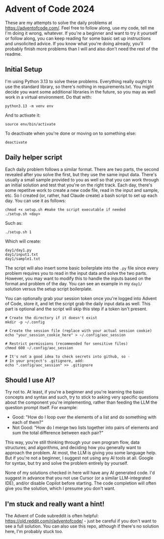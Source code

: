 # Advent of Code 2024

These are my attempts to solve the daily problems at https://adventofcode.com/. Feel free to follow along, use my code, tell me I'm doing it wrong, whatever. If you're a beginner and want to try it yourself or follow along, you can keep reading for some basic set up instructions and unsolicited advice. If you know what you're doing already, you'll probably finish more problems than I will and also don't need the rest of the readme.

## Initial Setup

I'm using Python 3.13 to solve these problems. Everything really ought to use the standard library, so there's nothing in requirements.txt. You might decide you want some additional libraries in the future, so you may as well work in a virtual environment. Do that with:

```
python3.13 -m venv env
```

And to activate it:

```
source env/bin/activate
```

To deactivate when you're done or moving on to something else:

```
deactivate
```

## Daily helper script

Each daily problem follows a similar format. There are two parts, the second revealed after you solve the first, but they use the same input data. There's usually a small sample provided to you as well so that you can work through an initial solution and test that you're on the right track. Each day, there's some repetitve work to create a new code file, read in the input and sample, etc. So I created (or, rather, had Claude create) a bash script to set up each day. You can use it as follows:

```
chmod +x setup.sh #make the script executable if needed
./setup.sh <day>
```

Such as:
```
./setup.sh 1
```

Which will create:
```
day1/day1.py
day1/input1.txt
day1/sample1.txt
```
The script will also insert some basic boilerplate into the `.py` file since every problem requires you to read in the input data and solve the two parts. However, you may want to modify this to handle the inputs based on the format and problem of the day. You can see an example in my `day1/` solution versus the setup script boilerplate.

You can optionally grab your session token once you're logged into Advent of Code, store it, and let the script grab the daily input data as well. This part is optional and the script will skip this step if a token isn't present.

```
# Create the directory if it doesn't exist
mkdir -p ~/.config

# Create the session file (replace with your actual session cookie)
echo "your_session_cookie_here" > ~/.config/aoc_session

# Restrict permissions (recommended for sensitive files)
chmod 600 ~/.config/aoc_session

# It's not a good idea to check secrets into github, so -
# In your project's .gitignore, add:
echo ".config/aoc_session" >> .gitignore
```


## Should I use AI?

Try not to. At least, if you're a beginner and you're learning the basic concepts and syntax and such, try to stick to asking very specific questions about the component you're implementing, rather than feeding the LLM the question prompt itself. For example:

- Good: "How do I loop over the elements of a list and do something with each of them?"
- Not Good: "How do I merge two lists together into pairs of elements and sum the total difference between each pair?"

This way, you're still thinking through your own program flow, data structures, and algorithms, and deciding how you generally want to approach the problem. At most, the LLM is giving you some language help. But if you're not a beginner, I suggest not using any AI tools at all. Google for syntax, but try and solve the problem entirely by yourself.

None of my solutions checked in here will have any AI generated code. I'd suggest in advance that you not use Cursor (or a similar LLM-integrated IDE), and/or disable Copilot before starting. The code completion will often give you the solution, which I presume you don't want.

## I'm stuck and really want a hint!

The Advent of Code subreddit is often helpful: https://old.reddit.com/r/adventofcode/ - just be careful if you don't want to see a full solution. You can also use this repo, although if there's no solution here, I'm probably stuck too.
